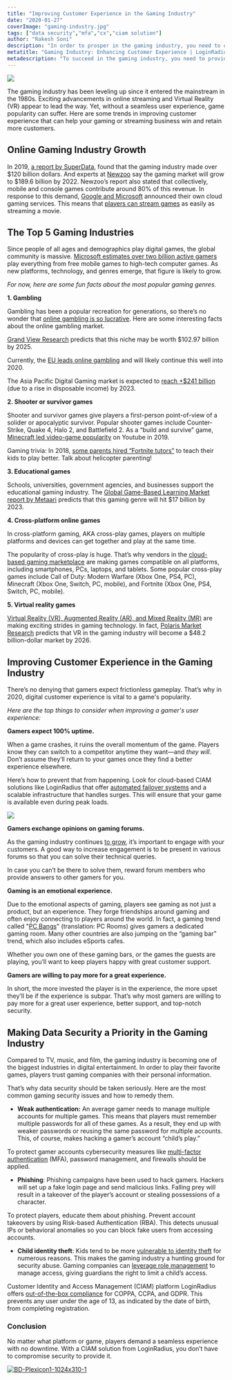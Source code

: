 ```yaml
---
title: "Improving Customer Experience in the Gaming Industry"
date: "2020-01-27"
coverImage: "gaming-industry.jpg"
tags: ["data security","mfa","cx","ciam solution"]
author: "Rakesh Soni" 
description: "In order to prosper in the gaming industry, you need to offer a smooth user interface. Learn how it is possible to use emerging technologies to draw and retain more clients."
metatitle: "Gaming Industry: Enhancing Customer Experience | LoginRadius"
metadescription: "To succeed in the gaming industry, you need to provide a seamless user experience. Learn how to leverage modern technology to win and retain more customers."
---
```


![](image1.jpg)

The gaming industry has been leveling up since it entered the mainstream in the 1980s. Exciting advancements in online streaming and Virtual Reality (VR) appear to lead the way. Yet, without a seamless user experience, game popularity can suffer. Here are some trends in improving customer experience that can help your gaming or streaming business win and retain more customers.

## Online Gaming Industry Growth

In 2019, [a report by SuperData](https://venturebeat.com/2020/01/02/superdata-games-hit-120-1-billion-in-2019-with-fortnite-topping-1-8-billion/), found that the gaming industry made over $120 billion dollars. And experts at [Newzoo](https://newzoo.com/insights/articles/newzoo-adjusts-global-games-forecast-to-148-8-billion-slower-growth-in-console-spending-starts-sooner-than-expected/) say the gaming market will grow to $189.6 billion by 2022. Newzoo’s report also stated that collectively, mobile and console games contribute around 80% of this revenue. In response to this demand, [Google and Microsoft](https://www.theverge.com/2019/6/19/18683382/what-is-cloud-gaming-google-stadia-microsoft-xcloud-faq-explainer) announced their own cloud gaming services. This means that [players can stream games](https://www.theverge.com/2019/6/19/18683382/what-is-cloud-gaming-google-stadia-microsoft-xcloud-faq-explainer) as easily as streaming a movie.

## The Top 5 Gaming Industries

Since people of all ages and demographics play digital games, the global community is massive. [Microsoft estimates over two billion active gamers](https://www.businessinsider.com/video-game-industry-120-billion-future-innovation-2019-9) play everything from free mobile games to high-tech computer games. As new platforms, technology, and genres emerge, that figure is likely to grow. 

_For now, here are some fun facts about the most popular gaming genres._

**1\. Gambling**

Gambling has been a popular recreation for generations, so there’s no wonder that [online gambling is so lucrative](https://www.loginradius.com/blog/2020/06/online-casino-and-gambling-cyber-threat/). Here are some interesting facts about the online gambling market.

[Grand View Research](https://www.prnewswire.com/news-releases/online-gambling-market-worth-102-97-billion-by-2025--cagr-11-5-grand-view-research-inc-300907362.html) predicts that this niche may be worth $102.97 billion by 2025.

Currently, the [EU leads online gambling](https://www.egba.eu/eu-market/) and will likely continue this well into 2020. 

The Asia Pacific Digital Gaming market is expected to [reach +$241 billion](https://newzoo.com/insights/articles/newzoo-games-market-numbers-revenues-and-audience-2020-2023/) (due to a rise in disposable income) by 2023. 

**2\. Shooter or survivor games**

Shooter and survivor games give players a first-person point-of-view of a solider or apocalyptic survivor. Popular shooter games include Counter-Strike, Quake 4, Halo 2, and Battlefield 2. As a “build and survive” game, [Minecraft led video-game popularity](https://www.theverge.com/2019/12/5/20996849/minecraft-youtube-rewind-fortnite-grand-theft-auto-roblox-biggest-games-views) on Youtube in 2019.

Gaming trivia: In 2018, [some parents hired “Fortnite tutors”](https://www.usatoday.com/story/tech/2018/08/01/fortnite-tutors-thing-and-yes-parents-paying-them/882305002/) to teach their kids to play better. Talk about helicopter parenting! 

**3\. Educational games**

Schools, universities, government agencies, and businesses support the educational gaming industry. The [Global Game-Based Learning Market report by Metaari](https://www.gamesindustry.biz/articles/2018-08-08-metaari-game-based-learning-market-will-reach-usd17-billion-by-2023) predicts that this gaming genre will hit $17 billion by 2023. 

**4\. Cross-platform online games** 

In cross-platform gaming, AKA cross-play games, players on multiple platforms and devices can get together and play at the same time. 

The popularity of cross-play is huge. That’s why vendors in the [cloud-based gaming marketplace](https://www.digitaltrends.com/gaming/what-is-cloud-gaming-explained/) are making games compatible on all platforms, including smartphones, PCs, laptops, and tablets. Some popular cross-play games include Call of Duty: Modern Warfare (Xbox One, PS4, PC), Minecraft (Xbox One, Switch, PC, mobile), and Fortnite (Xbox One, PS4, Switch, PC, mobile).

**5\. Virtual reality games** 

[Virtual Reality (VR), Augmented Reality (AR), and Mixed Reality (MR)](https://www.forbes.com/sites/bernardmarr/2019/07/19/the-important-difference-between-virtual-reality-augmented-reality-and-mixed-reality/#15d83bad35d3) are making exciting strides in gaming technology. In fact, [Polaris Market Research](https://www.polarismarketresearch.com/industry-analysis/virtual-reality-vr-in-gaming-market) predicts that VR in the gaming industry will become a $48.2 billion-dollar market by 2026. 

## Improving Customer Experience in the Gaming Industry  

There’s no denying that gamers expect frictionless gameplay. That’s why in 2020, digital customer experience is vital to a game's popularity. 

_Here are the top things to consider when improving a gamer's user experience:_

**Gamers expect 100% uptime.** 

When a game crashes, it ruins the overall momentum of the game. Players know they can switch to a competitor anytime they want—and _they will_. Don’t assume they’ll return to your games once they find a better experience elsewhere.

Here’s how to prevent that from happening. Look for cloud-based CIAM solutions like LoginRadius that offer [automated failover systems](https://www.loginradius.com/engineering/failover-systems-and-loginradius-99-99-uptime/) and a scalable infrastructure that handles surges. This will ensure that your game is available even during peak loads. 

![](image2.jpg)

**Gamers exchange opinions on gaming forums.** 

As the gaming industry continues [to grow](https://www.forbes.com/sites/ilkerkoksal/2019/11/08/video-gaming-industry--its-revenue-shift/), it’s important to engage with your customers. A good way to increase engagement is to be present in various forums so that you can solve their technical queries.

In case you can’t be there to solve them, reward forum members who provide answers to other gamers for you. 

**Gaming is an emotional experience.**

Due to the emotional aspects of gaming, players see gaming as not just a product, but an experience. They forge friendships around gaming and often enjoy connecting to players around the world. In fact, a gaming trend called "[PC Bangs](https://www.researchgate.net/publication/228294342_PC_bang_Inc_The_Culture_and_Business_of_PC_bangs_in_Korea)" (translation: PC Rooms) gives gamers a dedicated gaming room. Many other countries are also jumping on the “gaming bar” trend, which also includes eSports cafes. 

Whether you own one of these gaming bars, or the games the guests are playing, you’ll want to keep players happy with great customer support. 

**Gamers are willing to pay more for a great experience.**

In short, the more invested the player is in the experience, the more upset they’ll be if the experience is subpar. That’s why most gamers are willing to pay more for a great user experience, better support, and top-notch security. 

## Making Data Security a Priority in the Gaming Industry

Compared to TV, music, and film, the gaming industry is becoming one of the biggest industries in digital entertainment. In order to play their favorite games, players trust gaming companies with their personal information. 

That’s why data security should be taken seriously. Here are the most common gaming security issues and how to remedy them.

- **Weak authentication:** An average gamer needs to manage multiple accounts for multiple games. This means that players must remember multiple passwords for all of these games. As a result, they end up with weaker passwords or reusing the same password for multiple accounts. This, of course, makes hacking a gamer’s account “child’s play.”

To protect gamer accounts cybersecurity measures like [multi-factor authentication](https://www.loginradius.com/blog/identity/what-is-multi-factor-authentication/) (MFA), password management, and firewalls should be applied. 

- **Phishing**: Phishing campaigns have been used to hack gamers. Hackers will set up a fake login page and send malicious links. Falling prey will result in a takeover of the player’s account or stealing possessions of a character. 

To protect players, educate them about phishing. Prevent account takeovers by using Risk-based Authentication (RBA). This detects unusual IPs or behavioral anomalies so you can block fake users from accessing accounts.

- **Child identity theft**: Kids tend to be more [vulnerable to identity theft](https://www.lifelock.com/learn-identity-theft-resources-teens-risk-identity-theft.html) for numerous reasons. This makes the gaming industry a hunting ground for security abuse. Gaming companies can [leverage role management](https://www.loginradius.com/role-management/) to manage access, giving guardians the right to limit a child’s access.

Customer Identity and Access Management (CIAM) platform LoginRadius offers [out-of-the-box compliance](https://www.loginradius.com/integrations/age-verification/) for COPPA, CCPA, and GDPR. This prevents any user under the age of 13, as indicated by the date of birth, from completing registration. 

### Conclusion 

No matter what platform or game, players demand a seamless experience with no downtime. With a CIAM solution from LoginRadius, you don’t have to compromise security to provide it. 

[![BD-Plexicon1-1024x310-1](BD-Plexicon1-1024x310-1.png)](https://www.loginradius.com/contact-us?utm_source=blog&utm_medium=web&utm_campaign=improving-customer-experience-in-the-gaming-industry)
